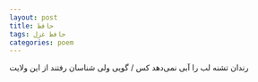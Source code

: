 ```yaml
---
layout: post
title: حافظ
tags: حافظ غزل
categories: poem
---
```


رندان تشنه لب را آبی نمی‌دهد کس / گویی ولی شناسان رفتند از این ولایت